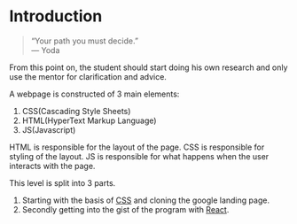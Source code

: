 # Introduction
> “Your path you must decide.” </br>
> — Yoda

From this point on, the student should start doing his own research and only use
the mentor for clarification and advice.

A webpage is constructed of 3 main elements:
1. CSS(Cascading Style Sheets)
2. HTML(HyperText Markup Language)
3. JS(Javascript)

HTML is responsible for the layout of the page.
CSS is responsible for styling of the layout.
JS is responsible for what happens when the user interacts with the page.

This level is split into 3 parts.

1. Starting with the basis of [CSS][css] and cloning the google landing page.
2. Secondly getting into the gist of the program with [React][react].

[css]: https://github.com/mihaildono/padawan-project/blob/master/padawan/css.md
[react]: https://github.com/mihaildono/padawan-project/blob/master/padawan/react.md
